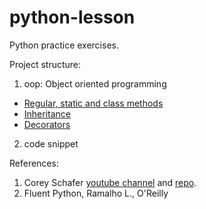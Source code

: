 # python-lesson
Python practice exercises.

Project structure:

1. oop: Object oriented programming    
* [Regular, static and class methods](https://github.com/pkaf/python-lesson/blob/main/oop/class_method.ipynb)
* [Inheritance](https://github.com/pkaf/python-lesson/blob/main/oop/inheritance.ipynb)
* [Decorators](https://github.com/pkaf/python-lesson/blob/main/oop/decorators.ipynb)

2. code snippet


References:
1. Corey Schafer [youtube channel](https://www.youtube.com/channel/UCCezIgC97PvUuR4_gbFUs5g) and [repo](https://github.com/CoreyMSchafer/code_snippets).
2. Fluent Python, Ramalho L., O'Reilly  
